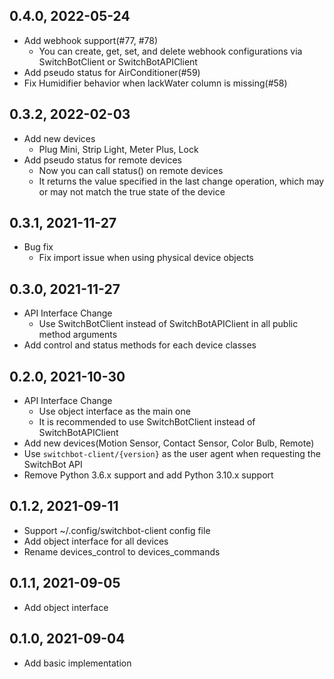 0.4.0, 2022-05-24
-------------------------

- Add webhook support(#77, #78)
  - You can create, get, set, and delete webhook configurations via SwitchBotClient or SwitchBotAPIClient
- Add pseudo status for AirConditioner(#59)
- Fix Humidifier behavior when lackWater column is missing(#58)

0.3.2, 2022-02-03
-------------------------

- Add new devices
  - Plug Mini, Strip Light, Meter Plus, Lock
- Add pseudo status for remote devices
  - Now you can call status() on remote devices
  - It returns the value specified in the last change operation, 
    which may or may not match the true state of the device

0.3.1, 2021-11-27
-------------------------

- Bug fix
  - Fix import issue when using physical device objects

0.3.0, 2021-11-27
-------------------------

- API Interface Change
  - Use SwitchBotClient instead of SwitchBotAPIClient in all public method arguments
- Add control and status methods for each device classes

0.2.0, 2021-10-30
-------------------------

- API Interface Change
  - Use object interface as the main one
  - It is recommended to use SwitchBotClient instead of SwitchBotAPIClient
- Add new devices(Motion Sensor, Contact Sensor, Color Bulb, Remote)
- Use `switchbot-client/{version}` as the user agent when requesting the SwitchBot API
- Remove Python 3.6.x support and add Python 3.10.x support

0.1.2, 2021-09-11
-------------------------

- Support ~/.config/switchbot-client config file
- Add object interface for all devices
- Rename devices_control to devices_commands

0.1.1, 2021-09-05
-------------------------

- Add object interface

0.1.0, 2021-09-04
-------------------------

- Add basic implementation
